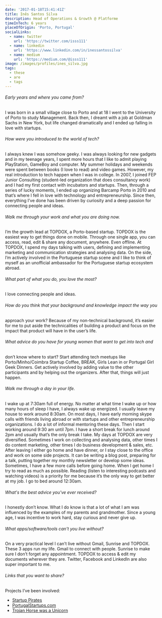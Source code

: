 ```yaml
---
date: '2017-01-18T15:41:41Z'
title: Inês Santos Silva
description: Head of Operations & Growth @ Platforme
timeInTech: 6 years
placeOfOrigin: 'Porto, Portugal'
socialLinks:
  - name: twitter
    url: 'https://twitter.com/isss111'
  - name: linkedin
    url: 'https://www.linkedin.com/in/inessantossilva'
  - name: medium
    url: 'https://medium.com/@isss111'
image: /images/profiles/ines_silva.jpg
tags:
  - these
  - are
  - tags
---
```


###### Early years and where you came from?

I was born in a small village close to Porto and at 18 I went to the University of Porto to study Management. Back then, I dreamt with a job at Goldman Sachs in New York, but life changed dramatically and I ended up falling in love with startups.

###### How were you introduced to the world of tech?

I always knew I was somehow geeky. I was always looking for new gadgets and in my teenage years, I spent more hours that I like to admit playing PlayStation, GameBoy and computer. My summer holidays and weekends were spent between books (I love to read) and video games.
However, my real introduction to tech happen when I was in college. In 2007, I joined FEP Junior Consulting (student-led organization that does consultancy work) and I had my first contact with incubators and startups. Then, through a series of lucky moments, I ended up organizing Barcamp Porto in 2010 and that’s where I fell in love with technology and entrepreneurship. Since then, everything I’ve done has been driven by curiosity and a deep passion for connecting people and ideas.

###### Walk me through your work and what you are doing now.

I’m the growth lead at TOPDOX, a Porto-based startup. TOPDOX is the easiest way to get things done on mobile. Through one single app, you can access, read, edit & share any document, anywhere. Even offline. At TOPDOX, I spend my days talking with users, defining and implementing marketing and communication strategies and analysing data. On the side, I’m actively involved in the Portuguese startup scene and I like to think of myself as an unofficial ambassador for the Portuguese startup ecosystem abroad.

###### What part of what you do, you love the most?

I love connecting people and ideas.

###### How do you think that your background and knowledge impact the way you 
approach your work?
Because of my non-technical background, it’s easier for me to put aside the technicalities of building a product and focus on the impact that product will have in the user’s life.

###### What advice do you have for young women that want to get into tech and 
don’t know where to start?
Start attending tech meetups like Porto/Minho/Coimbra Startup Coffee, BREAK, Girls Lean in or Portugal Girl Geek Dinners. Get actively involved by adding value to the other participants and by helping out the organizers. After that, things will just happen.

###### Walk me through a day in your life.

I wake up at 7:30am full of energy. No matter at what time I wake up or how many hours of sleep I have, I always wake up energized. I usually leave my house to work around 8:30am. On most days, I have early morning skype calls with friends living abroad or with startups and other entrepreneurship organizations. I do a lot of informal mentoring these days. Then I start working around 9:30 am until 7pm. I have a short break for lunch around 2pm and usually that’s the only break I take. My days at TOPDOX are very diversified. Sometimes I work on collecting and analysing data, other times I do content marketing, other times I do business development & sales, etc. After leaving I either go home and have dinner, or I stay close to the office and work on some side projects. It can be writing a blog post, preparing for a talk, putting together my monthly newsletter or develop some ideas. Sometimes, I have a few more calls before going home. When I get home I try to read as much as possible. Reading (listen to interesting podcasts and watching videos) is a priority for me because it’s the only way to get better at my job. I go to bed around 12:30am.

###### What's the best advice you've ever received?

I honestly don’t know. What I do know is that a lot of what I am was influenced by the examples of my parents and grandmother. Since a young age, I was incentive to work hard, stay curious and never give up.

###### What apps/software/tools can't you live without?

On a very practical level I can’t live without Gmail,  Sunrise and TOPDOX. These 3 apps run my life. Gmail to connect with people. Sunrise to make sure I don’t forget any appointment. TOPDOX to access & edit my documents wherever they are. Twitter, Facebook and LinkedIn are also super important to me.

###### Links that you want to share?

Projects I’ve been involved:

* [Startup Pirates](http://startuppirates.org/)
* [PortugalStartups.com](http://portugalstartups.com/)
* [Trojan Horse was a Unicorn](https://trojan-unicorn.com/)
